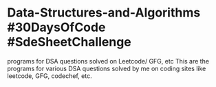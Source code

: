 # Data-Structures-and-Algorithms #30DaysOfCode #SdeSheetChallenge
programs for DSA questions solved on Leetcode/ GFG, etc
This are the programs for various DSA questions solved by me on coding sites like leetcode, GFG, codechef, etc.

